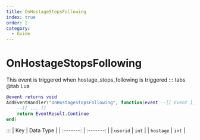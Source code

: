 ```yaml
---
title: OnHostageStopsFollowing
index: true
order: 2
category:
  - Guide
---
```


# OnHostageStopsFollowing
This event is triggered when hostage_stops_following is triggered
::: tabs
@tab Lua
```lua
@event returns void
AddEventHandler("OnHostageStopsFollowing", function(event --[[ Event ]])
    --[[ ... ]]
    return EventResult.Continue
end)
```

:::
|    Key    | Data Type |
| :-------: | :-------: |
|  `userid` |   `int`   |
| `hostage` |   `int`   |